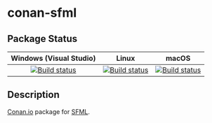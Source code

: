 # conan-sfml

## Package Status

| Windows (Visual Studio) | Linux | macOS |
|:-----------------------:|:-----:|:-----:|
|[![Build status](https://github.com/SpaceIm/conan-sfml/workflows/.github/workflows/windows.yml/badge.svg?branch=testing%2F2.5.1)](https://github.com/SpaceIm/conan-sfml/actions/workflows/windows.yml?query=branch%3Atesting%2F2.5.1)|[![Build status](https://github.com/SpaceIm/conan-sfml/workflows/.github/workflows/linux.yml/badge.svg?branch=testing%2F2.5.1)](https://github.com/SpaceIm/conan-sfml/actions/workflows/linux.yml?query=branch%3Atesting%2F2.5.1)|[![Build status](https://github.com/SpaceIm/conan-sfml/workflows/.github/workflows/macos.yml/badge.svg?branch=testing%2F2.5.1)](https://github.com/SpaceIm/conan-sfml/actions/workflows/macos.yml?query=branch%3Atesting%2F2.5.1)|

## Description

[Conan.io](https://conan.io) package for [SFML](https://www.sfml-dev.org).
